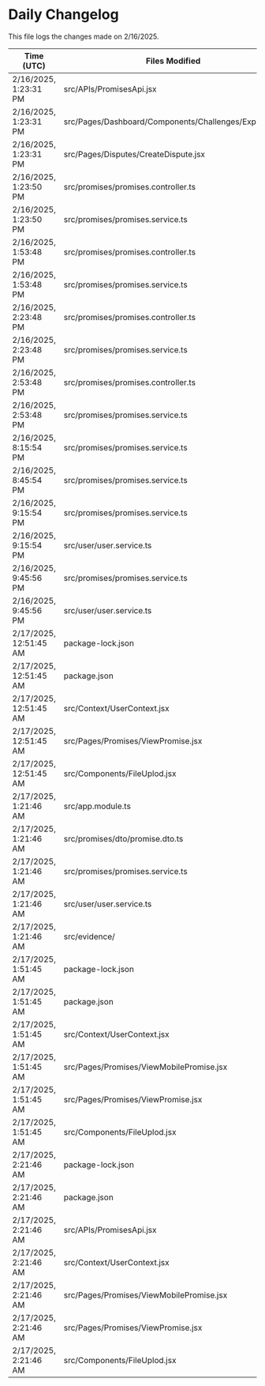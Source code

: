 # Daily Changelog

This file logs the changes made on 2/16/2025.

| Time (UTC)             | Files Modified                    | Changes (Addition/Deletion) |
|------------------------|-----------------------------------|-----------------------------|
| 2/16/2025, 1:23:31 PM | src/APIs/PromisesApi.jsx | 3 Additions & 0 Deletions |
| 2/16/2025, 1:23:31 PM | src/Pages/Dashboard/Components/Challenges/Explore.jsx | 23 Additions & 39 Deletions |
| 2/16/2025, 1:23:31 PM | src/Pages/Disputes/CreateDispute.jsx | 2 Additions & 2 Deletions |
| 2/16/2025, 1:23:50 PM | src/promises/promises.controller.ts | 4 Additions & 0 Deletions|
| 2/16/2025, 1:23:50 PM | src/promises/promises.service.ts | 38 Additions & 2 Deletions|
| 2/16/2025, 1:53:48 PM | src/promises/promises.controller.ts | 4 Additions & 0 Deletions|
| 2/16/2025, 1:53:48 PM | src/promises/promises.service.ts | 38 Additions & 2 Deletions|
| 2/16/2025, 2:23:48 PM | src/promises/promises.controller.ts | 4 Additions & 0 Deletions|
| 2/16/2025, 2:23:48 PM | src/promises/promises.service.ts | 38 Additions & 2 Deletions|
| 2/16/2025, 2:53:48 PM | src/promises/promises.controller.ts | 4 Additions & 0 Deletions|
| 2/16/2025, 2:53:48 PM | src/promises/promises.service.ts | 46 Additions & 2 Deletions|
| 2/16/2025, 8:15:54 PM | src/promises/promises.service.ts | 1 Additions & 0 Deletions|
| 2/16/2025, 8:45:54 PM | src/promises/promises.service.ts | 1 Additions & 0 Deletions|
| 2/16/2025, 9:15:54 PM | src/promises/promises.service.ts | 1 Additions & 0 Deletions|
| 2/16/2025, 9:15:54 PM | src/user/user.service.ts | 19 Additions & 13 Deletions|
| 2/16/2025, 9:45:56 PM | src/promises/promises.service.ts | 1 Additions & 0 Deletions|
| 2/16/2025, 9:45:56 PM | src/user/user.service.ts | 19 Additions & 13 Deletions|
| 2/17/2025, 12:51:45 AM | package-lock.json | 165 Additions & 25 Deletions|
| 2/17/2025, 12:51:45 AM | package.json | 1 Additions & 0 Deletions|
| 2/17/2025, 12:51:45 AM | src/Context/UserContext.jsx | 5 Additions & 3 Deletions|
| 2/17/2025, 12:51:45 AM | src/Pages/Promises/ViewPromise.jsx | 2 Additions & 13 Deletions|
| 2/17/2025, 12:51:45 AM | src/Components/FileUplod.jsx | 0 Additions & 0 Deletions|
| 2/17/2025, 1:21:46 AM | src/app.module.ts | 3 Additions & 1 Deletions|
| 2/17/2025, 1:21:46 AM | src/promises/dto/promise.dto.ts | 1 Additions & 1 Deletions|
| 2/17/2025, 1:21:46 AM | src/promises/promises.service.ts | 1 Additions & 0 Deletions|
| 2/17/2025, 1:21:46 AM | src/user/user.service.ts | 19 Additions & 13 Deletions|
| 2/17/2025, 1:21:46 AM | src/evidence/ | 0 Additions & 0 Deletions|
| 2/17/2025, 1:51:45 AM | package-lock.json | 165 Additions & 25 Deletions|
| 2/17/2025, 1:51:45 AM | package.json | 1 Additions & 0 Deletions|
| 2/17/2025, 1:51:45 AM | src/Context/UserContext.jsx | 5 Additions & 3 Deletions|
| 2/17/2025, 1:51:45 AM | src/Pages/Promises/ViewMobilePromise.jsx | 11 Additions & 18 Deletions|
| 2/17/2025, 1:51:45 AM | src/Pages/Promises/ViewPromise.jsx | 4 Additions & 15 Deletions|
| 2/17/2025, 1:51:45 AM | src/Components/FileUplod.jsx | 0 Additions & 0 Deletions|
| 2/17/2025, 2:21:46 AM | package-lock.json | 165 Additions & 25 Deletions|
| 2/17/2025, 2:21:46 AM | package.json | 1 Additions & 0 Deletions|
| 2/17/2025, 2:21:46 AM | src/APIs/PromisesApi.jsx | 4 Additions & 0 Deletions|
| 2/17/2025, 2:21:46 AM | src/Context/UserContext.jsx | 5 Additions & 3 Deletions|
| 2/17/2025, 2:21:46 AM | src/Pages/Promises/ViewMobilePromise.jsx | 11 Additions & 18 Deletions|
| 2/17/2025, 2:21:46 AM | src/Pages/Promises/ViewPromise.jsx | 6 Additions & 16 Deletions|
| 2/17/2025, 2:21:46 AM | src/Components/FileUplod.jsx | 0 Additions & 0 Deletions|

